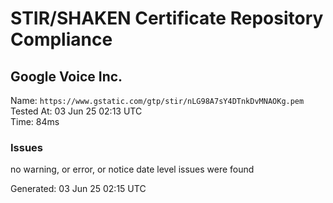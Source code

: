 # STIR/SHAKEN Certificate Repository Compliance

## Google Voice Inc.

Name: `https://www.gstatic.com/gtp/stir/nLG98A7sY4DTnkDvMNAOKg.pem`\
Tested At: 03 Jun 25 02:13 UTC\
Time: 84ms

### Issues

no warning, or error, or notice date level issues were found

Generated: 03 Jun 25 02:15 UTC